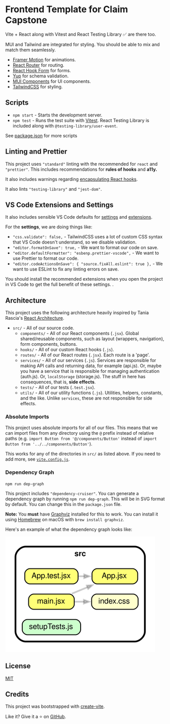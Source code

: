 # Frontend Template for Claim Capstone

Vite + React along with Vitest and React Testing Library ✅ are there too.

MUI and Tailwind are integrated for styling. You should be able to mix and match them seamlessly.

- [Framer Motion](https://www.framer.com/motion/introduction/##installation) for animations.
- [React Router](https://reactrouter.com/web/guides/quick-start) for routing.
- [React Hook Form](https://react-hook-form.com/) for forms.
- [Yup](https://react-hook-form.com/get-started#SchemaValidation) for schema validation.
- [MUI Components](https://mui.com/material-ui/getting-started/overview/) for UI components.
- [TailwindCSS](https://tailwindcss.com/) for styling.

## Scripts

- `npm start` - Starts the development server.
- `npm test` - Runs the test suite with [Vitest](https://vitest.dev/guide/cli.html#commands). React Testing Library is included along with `@testing-library/user-event`.

See [package.json](./package.json) for more scripts

## Linting and Prettier

This project uses `"standard"` linting with the recommended for `react` and `"prettier"`. This includes recommendations for **rules of hooks** and **a11y.**

It also includes warnings regarding [encapsulating React hooks](https://www.npmjs.com/package/eslint-plugin-use-encapsulation).

It also lints `"testing-library"` and `"jest-dom"`.

## VS Code Extensions and Settings

It also includes sensible VS Code defaults for [settings](./.vscode/settings.json) and [extensions](./.vscode/extensions.json).

For the **settings**, we are doing things like:

- `"css.validate": false,` - TailwindCSS uses a lot of custom CSS syntax that VS Code doesn't understand, so we disable validation.
- `"editor.formatOnSave": true,` - We want to format our code on save.
- `"editor.defaultFormatter": "esbenp.prettier-vscode",` - We want to use Prettier to format our code.
- `"editor.codeActionsOnSave": { "source.fixAll.eslint": true },` - We want to use ESLint to fix any linting errors on save.

You should install the recommended extensions when you open the project in VS Code to get the full benefit of these settings.
.

## Architecture

This project uses the following architecture heavily inspired by Tania Rascia's [React Architecture](https://www.taniarascia.com/react-architecture-directory-structure/).

- `src/` - All of our source code.
  - `components/` - All of our React components (`.jsx`). Global shared/reusable components, such as layout (wrappers, navigation), form components, buttons.
  - `hooks/` - All of our custom React hooks (`.js`).
  - `routes/` - All of our React routes (`.jsx`). Each route is a 'page'.
  - `services/` - All of our services (`.js`). Services are responsible for making API calls and returning data, for example (api.js). Or, maybe you have a service that is responsible for managing authentication (auth.js). Or, `localStorage` (storage.js). The stuff in here has consequences, that is, **side effects**.
  - `tests/` - All of our tests (`.test.jsx`).
  - `utils/` - All of our utility functions (`.js`). Utilities, helpers, constants, and the like. Unlike `services`, these are not responsible for side effects.

### Absolute Imports

This project uses absolute imports for all of our files. This means that we can import files from any directory using the `@` prefix instead of relative paths (e.g. `import Button from '@/components/Button'` instead of `import Button from '../../components/Button'`).

This works for any of the directories in `src/` as listed above. If you need to add more, see [`vite.config.js`](./vite.config.js).

### Dependency Graph

`npm run dep-graph`

This project includes `"dependency-cruiser"`. You can generate a dependency graph by running `npm run dep-graph`. This will be in SVG format by default. You can change this in the `package.json` file.

**Note:** You **must** have [Graphviz](https://graphviz.org/download/) installed for this to work. You can install it using [Homebrew](https://brew.sh/) on macOS with `brew install graphviz`.

Here's an example of what the dependency graph looks like:

![Dependency Graph](./dependency-graph.svg)

## License

[MIT](./LICENSE)

## Credits

This project was bootstrapped with [create-vite](https://vitejs.dev/guide/).

Like it? Give it a ⭐️ on [GitHub](https://github.com/manavm1990/vite-react-tailwind-vitest).
